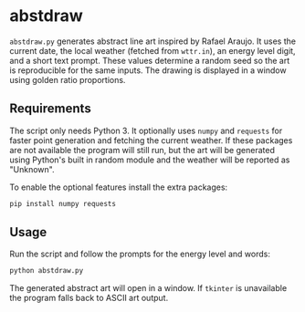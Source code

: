# abstdraw

`abstdraw.py` generates abstract line art inspired by Rafael Araujo.  It uses
the current date, the local weather (fetched from `wttr.in`), an energy level
digit, and a short text prompt.  These values determine a random seed so the art
is reproducible for the same inputs.  The drawing is displayed in a window using
golden ratio proportions.

## Requirements

The script only needs Python 3. It optionally uses `numpy` and `requests` for
faster point generation and fetching the current weather. If these packages are
not available the program will still run, but the art will be generated using
Python's built in random module and the weather will be reported as "Unknown".

To enable the optional features install the extra packages:

```bash
pip install numpy requests
```

## Usage

Run the script and follow the prompts for the energy level and words:

```bash
python abstdraw.py
```

The generated abstract art will open in a window.  If `tkinter` is unavailable
the program falls back to ASCII art output.
